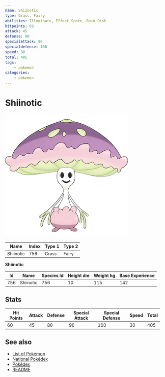 ```yaml
---
name: Shiinotic
type: Grass, Fairy
abilities: Illuminate, Effect Spore, Rain Dish
hitpoints: 60
attack: 45
defense: 80
specialattack: 90
specialdefense: 100
speed: 30
total: 405
tags:
    - pokemon
categories:
    - pokemon
---
```


# Shiinotic


![Shiinotic](images/756.png)

| **Name** | **Index** | **Type 1** | **Type 2** |
|----|----|----|----|
| Shiinotic | 756 | Grass | Fairy  |

**Shiinotic** 




| **Id** | **Name** | **Species Id** | **Height dm** | **Weight hg** | **Base Experience** |
|--------|----------|----------------|------------|------------|---------------------|
| 756 | Shiinotic | 756 | 10 | 115 | 142 |



## Stats

| **Hit Points** | **Attack** | **Defense** | **Special Attack** | **Special Defense** | **Speed** | **Total** |
|----------------|------------|-------------|--------------------|---------------------|-----------|-----------|
| 60 | 45 | 80 | 90 | 100 | 30 | 405 |

## See also

- [List of Pokémon](../pokemon.md)
- [National Pokédex](../national_pokedex.md)
- [Pokédex](../pokedex.md)
- [README](../README.md)
